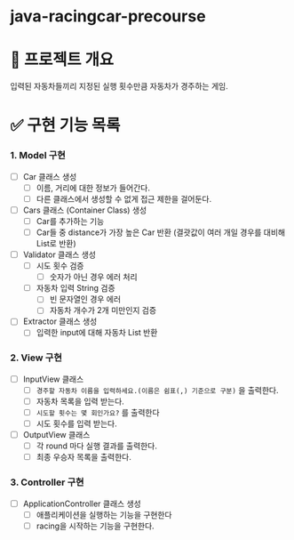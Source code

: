 # java-racingcar-precourse

# 📍 프로젝트 개요

입력된 자동차들끼리 지정된 실행 횟수만큼 자동차가 경주하는 게임.

# ✅ 구현 기능 목록

### 1. Model 구현

- [ ]  Car 클래스 생성
    - [ ]  이름, 거리에 대한 정보가 들어간다.
    - [ ]  다른 클래스에서 생성할 수 없게 접근 제한을 걸어둔다.
- [ ]  Cars 클래스 (Container Class) 생성
    - [ ]  Car를 추가하는 기능
    - [ ]  Car들 중 distance가 가장 높은 Car 반환 (결괏값이 여러 개일 경우를 대비해 List로 반환)
- [ ]  Validator 클래스 생성
    - [ ]  시도 횟수 검증
        - [ ]  숫자가 아닌 경우 에러 처리
    - [ ]  자동차 입력 String 검증
        - [ ]  빈 문자열인 경우 에러
        - [ ]  자동차 개수가 2개 미만인지 검증
- [ ]  Extractor 클래스 생성
    - [ ]  입력한 input에 대해 자동차 List 반환

### 2. View 구현

- [ ]  InputView 클래스
    - [ ]  `경주할 자동차 이름을 입력하세요.(이름은 쉼표(,) 기준으로 구분)` 을 출력한다.
    - [ ]  자동차 목록을 입력 받는다.
    - [ ]  `시도할 횟수는 몇 회인가요?` 를 출력한다
    - [ ]  시도 횟수를 입력 받는다.
- [ ]  OutputView 클래스
    - [ ]  각 round 마다 실행 결과를 출력한다.
    - [ ]  최종 우승자 목록을 출력한다.

### 3. Controller 구현

- [ ]  ApplicationController 클래스 생성
    - [ ]  애플리케이션을 실행하는 기능을 구현한다
    - [ ]  racing을 시작하는 기능을 구현한다.